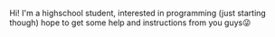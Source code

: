 Hi!
I'm a highschool student, interested in programming (just starting though)
hope to get some help and instructions from you guys😜
